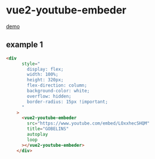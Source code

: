 # vue2-youtube-embeder

[demo](https://airmanxtw.github.io/vue2-youtube-embeder/)

## example 1
```html
<div
      style="
        display: flex;
        width: 100%;
        height: 320px;
        flex-direction: column;
        background-color: white;
        overflow: hidden;
        border-radius: 15px !important;
      "
    >
      <vue2-youtube-embeder
        src="https://www.youtube.com/embed/LOxxhecSHQM"
        title="GOBELINS"
        autoplay
        loop
      ></vue2-youtube-embeder>
    </div>
```
